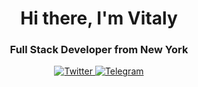<div id="header" align="center">
    <h1>Hi there, I'm Vitaly </h1>
    <h3>Full Stack Developer from New York</h3>
</div>

<div id="socials" align="center">
  <a href="gmail-url">
    <img src="https://img.shields.io/badge/Twitter-blue?style=for-the-badge&logo=twitter&logoColor=white" alt="Twitter"/>
  </a>
  <a href="telegram-url">
    <img src="https://img.shields.io/badge/Telegram-blue?style=for-the-badge&logo=telegram&logoColor=white" alt="Telegram"/>
  </a>
</div>
